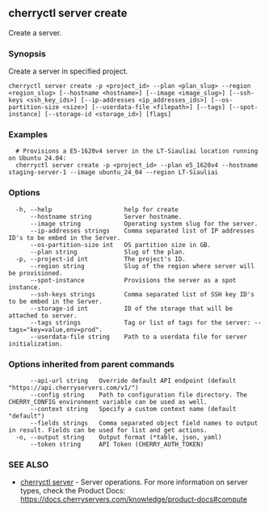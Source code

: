 ## cherryctl server create

Create a server.

### Synopsis

Create a server in specified project.

```
cherryctl server create -p <project_id> --plan <plan_slug> --region <region_slug> [--hostname <hostname>] [--image <image_slug>] [--ssh-keys <ssh_key_ids>] [--ip-addresses <ip_addresses_ids>] [--os-partition-size <size>] [--userdata-file <filepath>] [--tags] [--spot-instance] [--storage-id <storage_id>] [flags]
```

### Examples

```
  # Provisions a E5-1620v4 server in the LT-Siauliai location running on Ubuntu 24.04:
  cherryctl server create -p <project_id> --plan e5_1620v4 --hostname staging-server-1 --image ubuntu_24_04 --region LT-Siauliai
```

### Options

```
  -h, --help                    help for create
      --hostname string         Server hostname.
      --image string            Operating system slug for the server.
      --ip-addresses strings    Comma separated list of IP addresses ID's to be embed in the Server.
      --os-partition-size int   OS partition size in GB.
      --plan string             Slug of the plan.
  -p, --project-id int          The project's ID.
      --region string           Slug of the region where server will be provisioned.
      --spot-instance           Provisions the server as a spot instance.
      --ssh-keys strings        Comma separated list of SSH key ID's to be embed in the Server.
      --storage-id int          ID of the storage that will be attached to server.
      --tags strings            Tag or list of tags for the server: --tags="key=value,env=prod".
      --userdata-file string    Path to a userdata file for server initialization.
```

### Options inherited from parent commands

```
      --api-url string   Override default API endpoint (default "https://api.cherryservers.com/v1/")
      --config string    Path to configuration file directory. The CHERRY_CONFIG environment variable can be used as well.
      --context string   Specify a custom context name (default "default")
      --fields strings   Comma separated object field names to output in result. Fields can be used for list and get actions.
  -o, --output string    Output format (*table, json, yaml)
      --token string     API Token (CHERRY_AUTH_TOKEN)
```

### SEE ALSO

* [cherryctl server](cherryctl_server.md)	 - Server operations. For more information on server types, check the Product Docs: https://docs.cherryservers.com/knowledge/product-docs#compute


